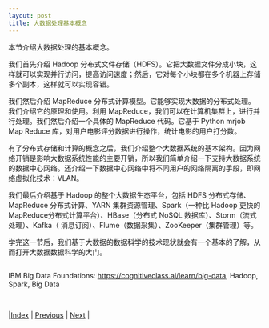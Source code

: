 ```yaml
---
layout: post
title: 大数据处理基本概念
---
```


本节介绍大数据处理的基本概念。

我们首先介绍 Hadoop 分布式文件存储（HDFS）。它把大数据文件分成小块，这样就可以实现并行访问，提高访问速度；然后，它对每个小块都在多个机器上存储多个副本，这样就可以实现容错。

我们然后介绍 MapReduce 分布式计算模型。它能够实现大数据的分布式处理。我们介绍它的原理和使用。利用 MapReduce，我们可以在计算机集群上，进行并行处理。我们然后介绍一个具体的 MapReduce 代码。它基于 Python mrjob Map Reduce 库，对用户电影评分数据进行操作，统计电影的用户打分数。

有了分布式存储和计算的概念之后，我们介绍整个大数据系统的基本架构。因为网络开销是影响大数据系统性能的主要开销，所以我们简单介绍一下支持大数据系统的数据中心网络。还介绍一下数据中心网络中将不同用户的网络隔离的手段，即网络虚拟化技术：VLAN。

我们最后介绍基于 Hadoop 的整个大数据生态平台，包括 HDFS 分布式存储、MapReduce 分布式计算、YARN 集群资源管理、Spark（一种比 Hadoop 更快的MapReduce分布式计算平台）、HBase（分布式 NoSQL 数据库）、Storm（流式处理）、Kafka（	消息订阅）、Flume（数据采集）、ZooKeeper（集群管理）等。

学完这一节后，我们基于大数据的数据科学的技术现状就会有一个基本的了解，从而打开大数据数据科学的大门。

## 

IBM Big Data Foundations: https://cognitiveclass.ai/learn/big-data, Hadoop, Spark, Big Data

<br/>

|[Index](../) | [Previous](3-9-tool) | [Next](4-3-hdfs) |
